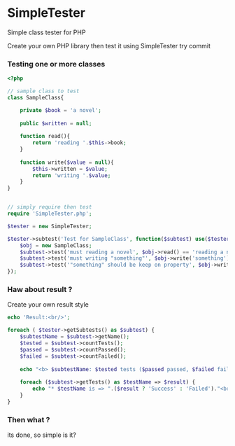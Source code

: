 # SimpleTester
Simple class tester for PHP

Create your own PHP library then test it using SimpleTester
try commit

### Testing one or more classes
```php
<?php

// sample class to test
class SampleClass{

	private $book = 'a novel';
	
	public $written = null;
	
	function read(){
		return 'reading '.$this->book;
	}
	
	function write($value = null){
		$this->written = $value;
		return 'writing '.$value;
	}
}


// simply require then test
require 'SimpleTester.php';

$tester = new SimpleTester;

$tester->subtest('Test for SampleClass', function($subtest) use($tester){
	$obj = new SampleClass;
	$subtest->test('must reading a novel', $obj->read() == 'reading a novel');
	$subtest->test('must writing "something"', $obj->write('something') == 'writing something');
	$subtest->test('"something" should be keep on property', $obj->written == 'something');
});

```
### Haw about result ?
Create your own result style
```php
echo 'Result:<br/>';

foreach ( $tester->getSubtests() as $subtest) {
	$subtestName = $subtest->getName();
	$tested = $subtest->countTests();
	$passed = $subtest->countPassed();
	$failed = $subtest->countFailed();
	
	echo "<b> $subtestName: $tested tests ($passed passed, $failed failed). </b><br/>";
	
	foreach ($subtest->getTests() as $testName => $result) {
		echo "* $testName is => ".($result ? 'Success' : 'Failed')."<br/>";
	}
}
```

### Then what ?
its done, so simple is it?
